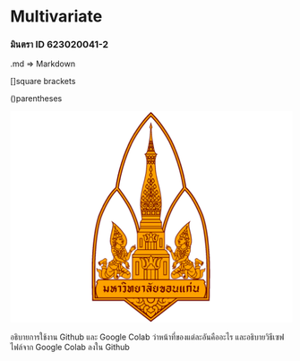 # Multivariate

### มินตรา ID 623020041-2

.md => Markdown

[]square brackets

()parentheses

![kku-logo](kku-logo.png)

อธิบายการใช้งาน Github และ Google Colab ว่าหน้าที่ของแต่ละอันคืออะไร และอธิบายวิธีเซฟไฟล์จาก Google Colab ลงใน Github
